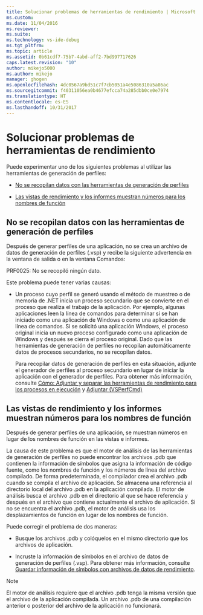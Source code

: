 ```yaml
---
title: Solucionar problemas de herramientas de rendimiento | Microsoft Docs
ms.custom: 
ms.date: 11/04/2016
ms.reviewer: 
ms.suite: 
ms.technology: vs-ide-debug
ms.tgt_pltfrm: 
ms.topic: article
ms.assetid: 0b61cdf7-75b7-4abd-aff2-7bd997717626
caps.latest.revision: "10"
author: mikejo5000
ms.author: mikejo
manager: ghogen
ms.openlocfilehash: 4dc0567a9bd51c7f7cb5051a4e5086310a5a86ac
ms.sourcegitcommit: f40311056ea0b4677efcca74a285dbb0ce0e7974
ms.translationtype: HT
ms.contentlocale: es-ES
ms.lasthandoff: 10/31/2017
---
```

# <a name="troubleshooting-performance-tools-issues"></a>Solucionar problemas de herramientas de rendimiento
Puede experimentar uno de los siguientes problemas al utilizar las herramientas de generación de perfiles:  
  
-   [No se recopilan datos con las herramientas de generación de perfiles](#NoDataCollected)  
  
-   [Las vistas de rendimiento y los informes muestran números para los nombres de función](#NoSymbols)  
  
##  <a name="NoDataCollected"></a> No se recopilan datos con las herramientas de generación de perfiles  
 Después de generar perfiles de una aplicación, no se crea un archivo de datos de generación de perfiles (.vsp) y recibe la siguiente advertencia en la ventana de salida o en la ventana Comandos:  
  
 PRF0025: No se recopiló ningún dato.  
  
 Este problema puede tener varias causas:  
  
-   Un proceso cuyo perfil se generó usando el método de muestreo o de memoria de .NET inicia un proceso secundario que se convierte en el proceso que realiza el trabajo de la aplicación. Por ejemplo, algunas aplicaciones leen la línea de comandos para determinar si se han iniciado como una aplicación de Windows o como una aplicación de línea de comandos. Si se solicitó una aplicación Windows, el proceso original inicia un nuevo proceso configurado como una aplicación de Windows y después se cierra el proceso original. Dado que las herramientas de generación de perfiles no recopilan automáticamente datos de procesos secundarios, no se recopilan datos.  
  
     Para recopilar datos de generación de perfiles en esta situación, adjunte el generador de perfiles al proceso secundario en lugar de iniciar la aplicación con el generador de perfiles. Para obtener más información, consulte [Cómo: Adjuntar y separar las herramientas de rendimiento para los procesos en ejecución](../profiling/how-to-attach-and-detach-performance-tools-to-running-processes.md) y [Adjuntar (VSPerfCmd)](../profiling/attach.md)  
  
##  <a name="NoSymbols"></a> Las vistas de rendimiento y los informes muestran números para los nombres de función  
 Después de generar perfiles de una aplicación, se muestran números en lugar de los nombres de función en las vistas e informes.  
  
 La causa de este problema es que el motor de análisis de las herramientas de generación de perfiles no puede encontrar los archivos .pdb que contienen la información de símbolos que asigna la información de código fuente, como los nombres de función y los números de línea del archivo compilado. De forma predeterminada, el compilador crea el archivo .pdb cuando se compila el archivo de aplicación. Se almacena una referencia al directorio local del archivo .pdb en la aplicación compilada. El motor de análisis busca el archivo .pdb en el directorio al que se hace referencia y después en el archivo que contiene actualmente el archivo de aplicación. Si no se encuentra el archivo .pdb, el motor de análisis usa los desplazamientos de función en lugar de los nombres de función.  
  
 Puede corregir el problema de dos maneras:  
  
-   Busque los archivos .pdb y colóquelos en el mismo directorio que los archivos de aplicación.  
  
-   Incruste la información de símbolos en el archivo de datos de generación de perfiles (.vsp). Para obtener más información, consulte [Guardar información de símbolos con archivos de datos de rendimiento](../profiling/saving-symbol-information-with-performance-data-files.md).  
  
> [!NOTE]
>  El motor de análisis requiere que el archivo .pdb tenga la misma versión que el archivo de la aplicación compilada. Un archivo .pdb de una compilación anterior o posterior del archivo de la aplicación no funcionará.